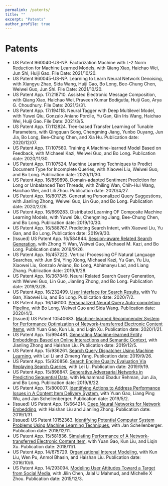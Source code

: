 ```yaml
---
permalink: /patents/
title: ""
excerpt: "Patents"
author_profile: true
---
```

# <i class=""></i> Patents #
* US Patent 960040-US-NP. Factorization Machine with L-2 Norm Reduction for Machine Learned Models, with Qiang Xiao, Haichao Wei, Jun Shi, Huiji Gao. File Date: 2021/10/20.
* US Patent 960045-US-NP. Learning to Learn Neural Network Denoising, with Xiangyu Zhao, Sida Wang, Huiji Gao, Bo Long, Bee-Chung Chen, Weiwei Guo, Jun Shi. File Date: 2021/10/20.
* US Patent App. 17/218710. Assisted Electronic Message Composition, with Qiang Xiao, Haichao Wei, Praveen Kumar Bodigutla, Huiji Gao, Arya G. Choudhury. File Date: 2021/3/31.
* US Patent App. 17/194118. Neural Tagger with Deep Multilevel Model, with Yuwei Qiu, Gonzalo Aniano Porcile, Yu Gan, Qin Iris Wang, Haichao Wei, Huiji Gao. File Date: 2021/3/5.
* US Patent App. 17/112824. Tree-based Transfer Learning of Tunable Parameters, with Qingquan Song, Chengming Jiang, Yunbo Ouyang, Jun Jia, Bo Long, Bee-Chung Chen, and Xia Hu. Publication date: 2020/12/07.
* US Patent App. 17/107560. Training A Machine-learned Model Based on Feedback, with Michaeel Kazi, Weiwei Guo, and Bo Long. Publication date: 2020/11/30.
* US Patent App. 17/107524. Machine Learning Techniques to Predict Document Type for Incomplete Queries, with Xiaowei Liu, Weiwei Guo, and Bo Long. Publication date: 2020/11/30.
* US Patent App. 16/859898. Domain-adapted Sentiment Prediction for Long or Unbalanced Text Threads, with Zhiling Wan, Chih-Hui Wang, Haichao Wei, and Lili Zhou. Publication date: 2020/4/27.
* US Patent App. 16/801725. Generating Personalized Query Suggestions, with Jianling Zhong, Weiwei Guo, Lin Guo, and Bo Long. Publication date: 2020/2/26.
* US Patent App. 16/669283. Distributed Learning OF Composite Machine Learning Models, with Yuwei Qiu, Chengming Jiang, Bee-Chung Chen, and Bo Long. Publication date: 2019/10/30.
* US Patent App. 16/588767. Predicting Search Intent, with Xiaowei Liu, Yu Gan, and Bo Long. Publication date: 2019/9/30.
* [Issued] US Patent App. 16/584844. [Session-aware Related Search Generation](https://pdfpiw.uspto.gov/.piw?PageNum=0&docid=11106662&IDKey=75D41CBBC89F%0D%0A&HomeUrl=http%3A%2F%2Fpatft1.uspto.gov%2Fnetacgi%2Fnph-Parser%3FSect1%3DPTO1%2526Sect2%3DHITOFF%2526d%3DPALL%2526p%3D1%2526u%3D%25252Fnetahtml%25252FPTO%25252Fsrchnum.htm%2526r%3D1%2526f%3DG%2526l%3D50%2526s1%3D11%2C106%2C662.PN.%2526OS%3DPN%2F11%2C106%2C662%2526RS%3DPN%2F11%2C106%2C662), with Zhong Yi Wan, Weiwei Guo, Michaeel M. Kazi, and Bo Long. Publication date: 2019/9/26.
* US Patent App. 16/457222. Vertical Processing OF Natural Language Searches, with Jun Shi, Ying Xiong, Michaeel Kazi, Yu Gan, Yu Liu, Xiaowei Liu, Gonzalo Aniano, Bo Long, Abhimanyu Lad, and Liang Zhang. Publication date: 2019/6/28.
* US Patent App. 16/367849. Neural Related Search Query Generation, with Weiwei Guo, Lin Guo, Jianling Zhong, and Bo Long. Publication date: 2019/3/28.
* US Patent App. 16/232499. [User Interface for Search Results](https://patentimages.storage.googleapis.com/e8/45/cb/e88f339cc2b47c/US20200210502A1.pdf), with Yu Gan, Xiaowei Liu, and Bo Long. Publication date: 2020/7/2.
* US Patent App. 16/146100. [Personalized Neural Query Auto-completion Pipeline](https://patents.google.com/patent/US20200104427A1/en), with Bo Long, Weiwei Guo and Sida Wang. Publication date: 2020/4/2.
* [Issued] US Patent 10540683. [Machine-learned Recommender System for Performance Optimization of Network-transferred Electronic Content Items](https://patentimages.storage.googleapis.com/4e/0e/af/c255c33c4d8121/US10540683.pdf), with Yuan Gao, Kun Liu, and Liqin Xu. Publication date: 2020/1/21.
* US Patent App. 15/994481. [Generating Machine-learned Entity Embeddings Based on Online Interactions and Semantic Context](https://patentimages.storage.googleapis.com/06/1e/0f/b408022da9483d/US20190370854A1.pdf), with Jianling Zhong and Haishan Liu. Publication date: 2019/12/5.
* US Patent App. 15/936261. [Search Query Dispatcher Using Machine Learning](https://patentimages.storage.googleapis.com/f3/ed/03/37c22ea1624a81/US20190294731A1.pdf), with Lei Li and Zimeng Yang. Publication date: 2019/9/26.
* US Patent App. 15/920856. [Search Engine Quality Evaluation Via Replaying Search Queries](https://patentimages.storage.googleapis.com/a2/9d/ae/c85fd4216ae9d5/US20190286746A1.pdf), with Lei Li. Publication date: 2019/9/19.
* US Patent App. 15/898847. [Generative Adversarial Networks in Predicting Sequential Data](https://patentimages.storage.googleapis.com/bf/80/a3/38c821741262e7/US20190258984A1.pdf), with Muhammad Ebadur Rehman, Jun Jia, and Bo Long. Publication date: 2019/8/22.
* US Patent App. 15/800007. [Identifying Actions to Address Performance Issues in A Content Item Delivery System](https://patentimages.storage.googleapis.com/fb/06/05/8daaea704f536d/US20190130437A1.pdf), with Yuan Gao, Liang Ping Wu, and Jan Schellenberger. Publication date: 2019/5/2.
* [Issued] US Patent App. 15/664214. [Deep Neural Networks for Network Embedding](https://patentimages.storage.googleapis.com/28/fb/40/86d65b7b4d3ea9/US20190034783A1.pdf), with Haishan Liu and Jianling Zhong. Publication date: 2019/1/31.
* [Issued] US Patent 10152363. [Identifying Potential Computer System Problems Using Machine Learning Techniques](https://patentimages.storage.googleapis.com/7d/3c/74/84735303e25ffe/US10152363.pdf), with Jan Schellenberger. Publication date: 2018/12/11.
* US Patent App. 15/581836. [Simulating Performance of A Network-transferred Electronic Content Item](https://patentimages.storage.googleapis.com/cf/73/03/fc3cb229ad6c58/US20180315082A1.pdf), with Yuan Gao, Kun Liu, and Liqin Xu. Publication date: 2018/11/1.
* US Patent App. 14/675729. [Organizational Interest Modeling](https://patentimages.storage.googleapis.com/62/a6/0e/73d4171410105b/US20160292641A1.pdf), with Kun Liu, Wen Pu, Anmol Bhasin, and Haishan Liu. Publication date: 2016/10/6.
* US Patent App. 14/293094. [Modeling User Attitudes Toward a Target from Social Media](https://patentimages.storage.googleapis.com/ad/55/e1/7aa4fcfd9a01d7/US20150347905A1.pdf), with Jilin Chen, Jalal U Mahmud, and Michelle X Zhou. Publication date: 2015/12/3.
